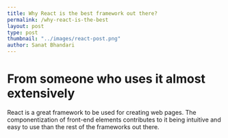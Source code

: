 ```yaml
---
title: Why React is the best framework out there?
permalink: /why-react-is-the-best
layout: post
type: post
thumbnail: "../images/react-post.png"
author: Sanat Bhandari
---
```


# From someone who uses it almost extensively

React is a great framework to be used for creating web pages. The componentization of front-end elements contributes to it being intuitive and easy to use than the rest of the frameworks out there.